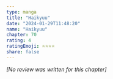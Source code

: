 ```yaml
---
type: manga
title: "Haikyuu"
date: "2024-01-29T11:48:20"
name: "Haikyuu"
chapter: 70
rating: 4
ratingEmoji: ⭐️⭐️⭐️⭐️
share: false
---
```


_[No review was written for this chapter]_
